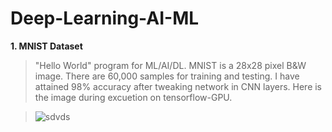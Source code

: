 # Deep-Learning-AI-ML



**1. MNIST Dataset**


>"Hello World" program for ML/AI/DL. MNIST is a 28x28 pixel B&W image. There are 60,000 samples for training and testing. I have attained 98% accuracy after tweaking network in CNN layers. Here is the image during excuetion on tensorflow-GPU.

>![sdvds](http://oi63.tinypic.com/m7fgxc.jpg)
